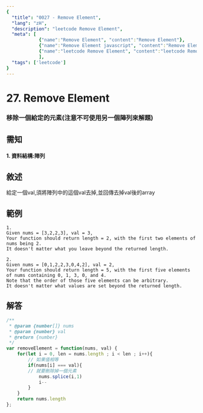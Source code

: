 ```yaml
---
{
  "title": "0027 - Remove Element",
  "lang": "zH",
  "description": "leetcode Remove Element",
  "meta": [
            {"name":"Remove Element", "content":"Remove Element"},
            {"name":"Remove Element javascript", "content":"Remove Element javascript"},
            {"name":"leetcode Remove Element", "content":"leetcode Remove Element"}
            ],
  "tags": ['leetcode']
}
---
```

# 27. Remove Element
### 移除一個給定的元素(注意不可使用另一個陣列來解題)

## 需知
#### 1. 資料結構:陣列

## 敘述
給定一個val,須將陣列中的這個val去掉,並回傳去掉val後的array

## 範例
```
1.
Given nums = [3,2,2,3], val = 3,
Your function should return length = 2, with the first two elements of nums being 2.
It doesn't matter what you leave beyond the returned length.

2.
Given nums = [0,1,2,2,3,0,4,2], val = 2,
Your function should return length = 5, with the first five elements of nums containing 0, 1, 3, 0, and 4.
Note that the order of those five elements can be arbitrary.
It doesn't matter what values are set beyond the returned length.
```
## 解答
```javascript
/**
 * @param {number[]} nums
 * @param {number} val
 * @return {number}
 */
var removeElement = function(nums, val) {
    for(let i = 0, len = nums.length ; i < len ; i++){
        // 如果值相等
        if(nums[i] === val){
        // 就要刪除掉一個元素
            nums.splice(i,1)
            i--
        }
    }
    return nums.length
};
```
